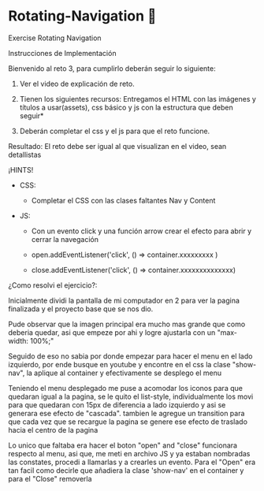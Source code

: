 # Rotating-Navigation 🐶
Exercise Rotating Navigation

Instrucciones de Implementación

Bienvenido al reto 3, para cumplirlo deberán seguir lo siguiente:

1. Ver el video de explicación de reto.

2. Tienen los siguientes recursos: Entregamos el HTML con las imágenes y títulos a usar(assets), css básico y js con la estructura que deben seguir*

3. Deberán completar el css y el js para que el reto funcione.

Resultado: El reto debe ser igual al que visualizan en el video, sean detallistas

¡HINTS!

* CSS:

  * Completar el CSS con las clases faltantes Nav y Content

* JS:

  * Con un evento click y una función arrow crear el efecto para abrir y cerrar la navegación

  * open.addEventListener('click', () => container.xxxxxxxxx )

  * close.addEventListener('click', () => container.xxxxxxxxxxxxxx)


¿Como resolvi el ejercicio?:

Inicialmente dividi la pantalla de mi computador en 2 para ver la pagina finalizada y el proyecto base que se nos dio.

Pude observar que la imagen principal era mucho mas grande que como deberia quedar, asi que empeze por ahi y logre ajustarla con un "max-width: 100%;"

Seguido de eso no sabia por donde empezar para hacer el menu en el lado izquierdo, por ende busque en youtube y encontre en el css la clase "show-nav", la aplique al container y efectivamente se desplego el menu

Teniendo el menu desplegado me puse a acomodar los iconos para que quedaran igual a la pagina, se le quito el list-style, individualmente los movi para que quedaran con 15px de diferencia a lado izquierdo y asi se generara ese efecto de "cascada". tambien le agregue un transition para que cada vez que se recargue la pagina se genere ese efecto de traslado hacia el centro de la pagina

Lo unico que faltaba era hacer el boton "open" and "close" funcionara respecto al menu, asi que, me meti en archivo JS y ya estaban nombradas las constates, procedi a llamarlas y a crearles un evento. Para el "Open" era tan facil como decirle que añadiera la clase 'show-nav' en el container y para el "Close" removerla
